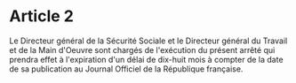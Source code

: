# Article 2

Le Directeur général de la Sécurité Sociale et le Directeur général du Travail et de la Main d'Oeuvre sont chargés de l'exécution du présent arrêté qui prendra effet à l'expiration d'un délai de dix-huit mois à compter de la date de sa publication au Journal Officiel de la République française.
